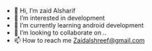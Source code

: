 - 👋 Hi, I’m zaid Alsharif 
- 👀 I’m interested in development 
- 🌱 I’m currently learning android development 
- 💞️ I’m looking to collaborate on ..
- 📫 How to reach me Zaidalshreef@gmail.com

<!---
zaidalshreef/zaidalshreef is a ✨ special ✨ repository because its `README.md` (this file) appears on your GitHub profile.
You can click the Preview link to take a look at your changes.
--->
